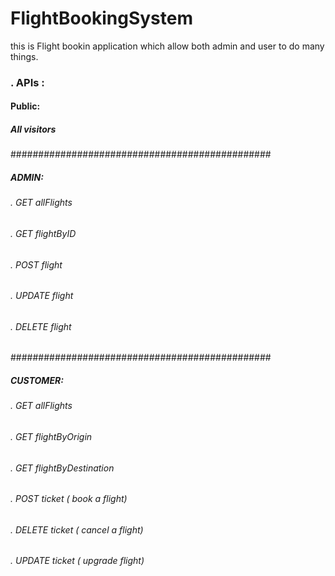 # FlightBookingSystem
this is Flight bookin application which allow both admin and user to do many things.

### . APIs :

#### Public:
##### All visitors
###############################################
##### ADMIN:
###### . GET allFlights
###### . GET flightByID
###### . POST flight
###### . UPDATE flight
###### . DELETE flight
###############################################
##### CUSTOMER:
###### . GET allFlights
###### . GET flightByOrigin
###### . GET flightByDestination
###### . POST ticket ( book a flight)
###### . DELETE ticket ( cancel a flight)
###### . UPDATE ticket ( upgrade  flight)
  
